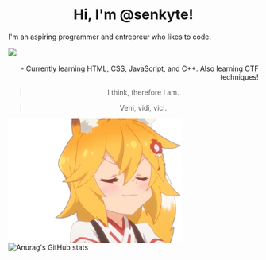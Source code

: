 
<h1 align="center"> 
 Hi, I'm @senkyte!
</h1>
<div> 
 <p align="left">
  I'm an aspiring programmer and entrepreur who likes to code. 
 </p>
 <img src="test.gif">
 <p align="right">  - Currently learning HTML, CSS, JavaScript, and C++. Also learning CTF techniques!
</p>
</div>


<blockquote align="center"> I think, therefore I am. </blockquote>
<blockquote align="center"> Veni, vidi, vici.</blockquote>
<img src="senko.gif" width="350" height="250"/ align="left">

  
   ![Anurag's GitHub stats](https://github-readme-stats.vercel.app/api?username=senkyte&show_icons=true&theme=dracula)
   

